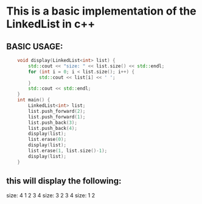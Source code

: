 # This is a basic implementation of the LinkedList in c++

## BASIC USAGE:
```c++
	void display(LinkedList<int> list) {
		std::cout << "size: " << list.size() << std::endl;
		for (int i = 0; i < list.size(); i++) {
			std::cout << list[i] << ' ';
		}
		std::cout << std::endl;
	}
	int main() {
		LinkedList<int> list;
		list.push_forward(2);
		list.push_forward(1);
		list.push_back(3);
		list.push_back(4);
		display(list);
		list.erase(0);
		display(list);
		list.erase(1, list.size()-1);
		display(list);
	}
```
## this will display the following:
size: 4
1 2 3 4 
size: 3
2 3 4 
size: 1
2 
